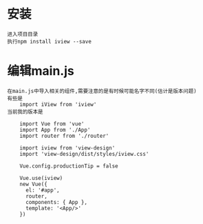# 安装

    进入项目目录
    执行npm install iview --save  
# 编辑main.js
    在main.js中导入相关的组件,需要注意的是有时候可能名字不同(估计是版本问题)
    有些是
        import iView from 'iview'
    当前我的版本是

```
    import Vue from 'vue'
    import App from './App'
    import router from './router'
    
    import iview from 'view-design'
    import 'view-design/dist/styles/iview.css'
    
    Vue.config.productionTip = false
    
    Vue.use(iview)
    new Vue({
      el: '#app',
      router,
      components: { App },
      template: '<App/>'
    })
```
